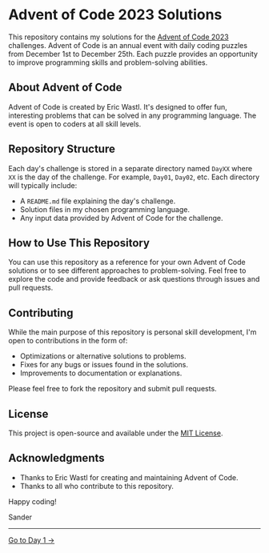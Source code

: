 # Advent of Code 2023 Solutions

This repository contains my solutions for the [Advent of Code 2023](https://adventofcode.com/2023) challenges. Advent of Code is an annual event with daily coding puzzles from December 1st to December 25th. Each puzzle provides an opportunity to improve programming skills and problem-solving abilities.

## About Advent of Code

Advent of Code is created by Eric Wastl. It's designed to offer fun, interesting problems that can be solved in any programming language. The event is open to coders at all skill levels.

## Repository Structure

Each day's challenge is stored in a separate directory named `DayXX` where `XX` is the day of the challenge. For example, `Day01`, `Day02`, etc. Each directory will typically include:

- A `README.md` file explaining the day's challenge.
- Solution files in my chosen programming language.
- Any input data provided by Advent of Code for the challenge.

## How to Use This Repository

You can use this repository as a reference for your own Advent of Code solutions or to see different approaches to problem-solving. Feel free to explore the code and provide feedback or ask questions through issues and pull requests.

## Contributing

While the main purpose of this repository is personal skill development, I'm open to contributions in the form of:

- Optimizations or alternative solutions to problems.
- Fixes for any bugs or issues found in the solutions.
- Improvements to documentation or explanations.

Please feel free to fork the repository and submit pull requests.

## License

This project is open-source and available under the [MIT License](LICENSE).

## Acknowledgments

- Thanks to Eric Wastl for creating and maintaining Advent of Code.
- Thanks to all who contribute to this repository.

Happy coding!

Sander

---

[Go to Day 1 →](../day01/README.md)
